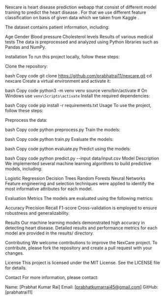 Nexcare is heart disease prediction webapp that consist of different model training to predict the heart disease . For that we use different feature classification on basis of given data which we taken from Kaggle .

The dataset contains patient information, including:

Age
Gender
Blood pressure
Cholesterol levels
Results of various medical tests
The data is preprocessed and analyzed using Python libraries such as Pandas and NumPy.

Installation
To run this project locally, follow these steps:

Clone the repository:

bash
Copy code
git clone https://github.com/prabhatrai11/nexcare.git
cd nexcare
Create a virtual environment and activate it:

bash
Copy code
python3 -m venv venv
source venv/bin/activate   # On Windows use `venv\Scripts\activate`
Install the required dependencies:

bash
Copy code
pip install -r requirements.txt
Usage
To use the project, follow these steps:

Preprocess the data:

bash
Copy code
python preprocess.py
Train the models:

bash
Copy code
python train.py
Evaluate the models:

bash
Copy code
python evaluate.py
Predict using the models:

bash
Copy code
python predict.py --input data/input.csv
Model Description
We implemented several machine learning algorithms to build predictive models, including:

Logistic Regression
Decision Trees
Random Forests
Neural Networks
Feature engineering and selection techniques were applied to identify the most informative attributes for each model.

Evaluation Metrics
The models are evaluated using the following metrics:

Accuracy
Precision
Recall
F1-score
Cross-validation is employed to ensure robustness and generalizability.

Results
Our machine learning models demonstrated high accuracy in detecting heart disease. Detailed results and performance metrics for each model are provided in the results/ directory.

Contributing
We welcome contributions to improve the NexCare project. To contribute, please fork the repository and create a pull request with your changes.

License
This project is licensed under the MIT License. See the LICENSE file for details.

Contact
For more information, please contact:

Name: [Prabhat Kumar Rai]
Email: [prabhatkumarrai45@gmail.com]
GitHub: [prabhatrai11]

